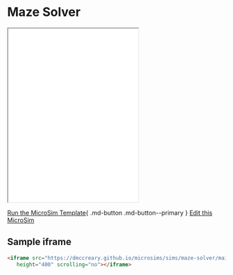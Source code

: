 # Maze Solver

<iframe src="main.html" height="400px" scrolling="no"></iframe>

<!--
![Image Name](./image.png){ width="400" }
-->

[Run the MicroSim Template](./template.html){ .md-button .md-button--primary }
[Edit this MicroSim](https://editor.p5js.org/dmccreary/sketches/dJq4nTXE4)

## Sample iframe

```html
<iframe src="https://dmccreary.github.io/microsims/sims/maze-solver/main.html" 
   height="400" scrolling="no"></iframe>
```
